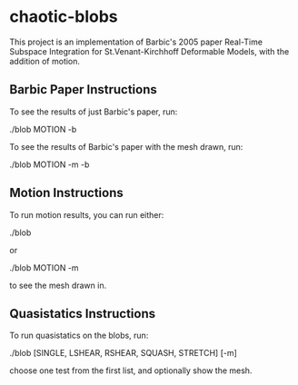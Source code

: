 # chaotic-blobs

This project is an implementation of Barbic's 2005 paper Real-Time Subspace Integration for St.Venant-Kirchhoff Deformable Models, with the addition of motion.

## Barbic Paper Instructions
To see the results of just Barbic's paper, run:

 ./blob MOTION -b

To see the results of Barbic's paper with the mesh drawn, run:

 ./blob MOTION -m -b

## Motion Instructions 
 To run motion results, you can run either:

 ./blob

 or

 ./blob MOTION -m

 to see the mesh drawn in.

## Quasistatics Instructions 
 To run quasistatics on the blobs, run:

 ./blob [SINGLE, LSHEAR, RSHEAR, SQUASH, STRETCH] [-m]

 choose one test from the first list, and optionally show the mesh. 

